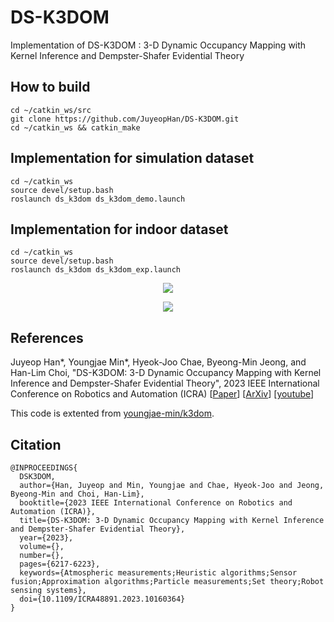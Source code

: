 # DS-K3DOM

Implementation of DS-K3DOM : 3-D Dynamic Occupancy Mapping with Kernel Inference and Dempster-Shafer Evidential Theory

## How to build

```console
cd ~/catkin_ws/src
git clone https://github.com/JuyeopHan/DS-K3DOM.git
cd ~/catkin_ws && catkin_make
```

## Implementation for simulation dataset

```console
cd ~/catkin_ws
source devel/setup.bash
roslaunch ds_k3dom ds_k3dom_demo.launch
```


## Implementation for indoor dataset

```console
cd ~/catkin_ws
source devel/setup.bash
roslaunch ds_k3dom ds_k3dom_exp.launch
```


<p align="center">
  <img src="./docs/simulation.gif">
</p>

<p align="center">
  <img src="./docs/experiment.gif">
</p>


## References

Juyeop Han*, Youngjae Min*, Hyeok-Joo Chae, Byeong-Min Jeong, and Han-Lim Choi, "DS-K3DOM: 3-D Dynamic Occupancy Mapping with Kernel Inference
and Dempster-Shafer Evidential Theory", 2023 IEEE International Conference on Robotics and Automation (ICRA) \[[Paper](https://ieeexplore.ieee.org/stamp/stamp.jsp?arnumber=10160364)] \[[ArXiv](https://arxiv.org/abs/2209.07764)\] \[[youtube](https://www.youtube.com/watch?v=l_vRqDmNyWE)\] 

This code is extented from [youngjae-min/k3dom](https://github.com/youngjae-min/k3dom).

## Citation

```console
@INPROCEEDINGS{
  DSK3DOM,
  author={Han, Juyeop and Min, Youngjae and Chae, Hyeok-Joo and Jeong, Byeong-Min and Choi, Han-Lim},
  booktitle={2023 IEEE International Conference on Robotics and Automation (ICRA)}, 
  title={DS-K3DOM: 3-D Dynamic Occupancy Mapping with Kernel Inference and Dempster-Shafer Evidential Theory}, 
  year={2023},
  volume={},
  number={},
  pages={6217-6223},
  keywords={Atmospheric measurements;Heuristic algorithms;Sensor fusion;Approximation algorithms;Particle measurements;Set theory;Robot sensing systems},
  doi={10.1109/ICRA48891.2023.10160364}
}
```
